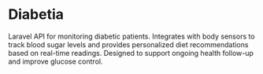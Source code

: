 # Diabetia
Laravel API for monitoring diabetic patients. Integrates with body sensors to track blood sugar levels and provides personalized diet recommendations based on real-time readings. Designed to support ongoing health follow-up and improve glucose control.
